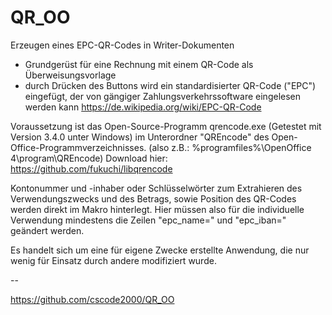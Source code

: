 # QR_OO
Erzeugen eines EPC-QR-Codes in Writer-Dokumenten

- Grundgerüst für eine Rechnung mit einem QR-Code als Überweisungsvorlage
- durch Drücken des Buttons wird ein standardisierter QR-Code ("EPC") eingefügt, der von gängiger Zahlungsverkehrssoftware eingelesen werden kann
  https://de.wikipedia.org/wiki/EPC-QR-Code

Voraussetzung ist das Open-Source-Programm qrencode.exe (Getestet mit Version 3.4.0 unter Windows) im Unterordner "QREncode" des Open-Office-Programmverzeichnisses.
(also z.B.: %programfiles%\OpenOffice 4\program\QREncode) Download hier: https://github.com/fukuchi/libqrencode

Kontonummer und -inhaber oder Schlüsselwörter zum Extrahieren des Verwendungszwecks und des Betrags, sowie Position des QR-Codes werden direkt im Makro hinterlegt.
Hier müssen also für die individuelle Verwendung mindestens die Zeilen "epc_name=" und "epc_iban=" geändert werden. 

Es handelt sich um eine für eigene Zwecke erstellte Anwendung, die nur wenig für Einsatz durch andere modifiziert wurde.

--

https://github.com/cscode2000/QR_OO
